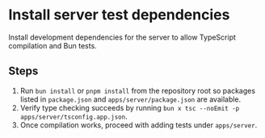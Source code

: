 # Install server test dependencies

Install development dependencies for the server to allow TypeScript compilation and Bun tests.

## Steps
1. Run `bun install` or `pnpm install` from the repository root so packages listed in `package.json` and `apps/server/package.json` are available.
2. Verify type checking succeeds by running `bun x tsc --noEmit -p apps/server/tsconfig.app.json`.
3. Once compilation works, proceed with adding tests under `apps/server`.
